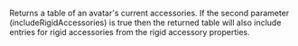 Returns a table of an avatar's current accessories. If the second
parameter (includeRigidAccessories) is true then the returned table will
also include entries for rigid accessories from the rigid accessory
properties.